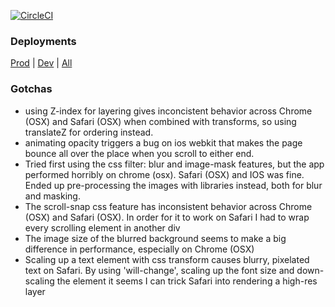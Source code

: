 [![CircleCI](https://circleci.com/gh/the-lost-souls/tls-home/tree/master.svg?style=svg)](https://circleci.com/gh/the-lost-souls/workflows/tls-home)


### Deployments
[Prod](https://the-lost-souls.github.io/) | 
[Dev](https://the-lost-souls.github.io/versions/latest) | 
[All](https://the-lost-souls.github.io/versions/versions.md)

### Gotchas
- using Z-index for layering gives inconcistent behavior across Chrome (OSX) and Safari (OSX) when combined with transforms, so using translateZ for ordering instead.
- animating opacity triggers a bug on ios webkit that makes the page bounce all over the place when you scroll to either end.
- Tried first using the css filter: blur and image-mask features, but the app performed horribly on chrome (osx). Safari (OSX) and IOS was fine. Ended up pre-processing the images with libraries instead, both for blur and masking.
- The scroll-snap css feature has inconsistent behavior across Chrome (OSX) and Safari (OSX). In order for it to work on Safari I had to wrap every scrolling element in another div
- The image size of the blurred background seems to make a big difference in performance, especially on Chrome (OSX)
- Scaling up a text element with css transform causes blurry, pixelated text on Safari. By using 'will-change',
scaling up the font size and down-scaling the element it seems I can trick Safari into rendering a high-res layer
